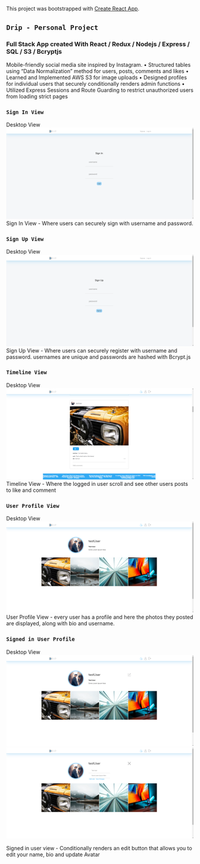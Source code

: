 This project was bootstrapped with [Create React App](https://github.com/facebook/create-react-app).

## `Drip - Personal Project`

### Full Stack App created With React / Redux / Nodejs / Express / SQL / S3 / Bcryptjs

Mobile-friendly social media site inspired by Instagram.
• Structured tables using “Data Normalization” method for users, posts, comments and likes
• Learned and Implemented AWS S3 for image uploads
• Designed profiles for individual users that securely conditionally renders admin functions
• Utilized Express Sessions and Route Guarding to restrict unauthorized users from loading strict pages

### `Sign In View`

Desktop View
![alt text](images/signInView.png)
Sign In View - Where users can securely sign with username and password.

### `Sign Up View`

Desktop View
![alt text](images/signUpView.png)
Sign Up View - Where users can securely register with username and password. usernames are unique and passwords are hashed with Bcrypt.js

### `Timeline View`

Desktop View
![alt text](images/timelineView.png)
Timeline View - Where the logged in user scroll and see other users posts to like and comment

### `User Profile View`

Desktop View
![alt text](images/userProfileView.png)
User Profile View - every user has a profile and here the photos they posted are displayed, along with bio and username.

### `Signed in User Profile`

Desktop View
![alt text](images/signedInUserProfileview.png)
![alt text](images/editProfileView.png)

Signed in user view - Conditionally renders an edit button that allows you to edit your name, bio and update Avatar
